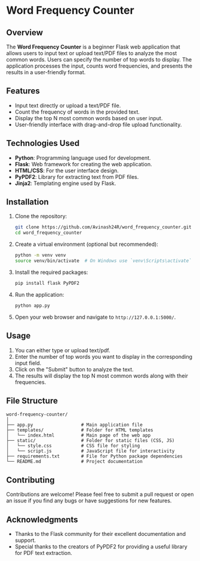 # Word Frequency Counter

## Overview
The **Word Frequency Counter** is a beginner Flask web application that allows users to input text or upload text/PDF files to analyze the most common words. Users can specify the number of top words to display. The application processes the input, counts word frequencies, and presents the results in a user-friendly format.

## Features
- Input text directly or upload a text/PDF file.
- Count the frequency of words in the provided text.
- Display the top N most common words based on user input.
- User-friendly interface with drag-and-drop file upload functionality.

## Technologies Used
- **Python**: Programming language used for development.
- **Flask**: Web framework for creating the web application.
- **HTML/CSS**: For the user interface design.
- **PyPDF2**: Library for extracting text from PDF files.
- **Jinja2**: Templating engine used by Flask.

## Installation
1. Clone the repository:
   ```bash
   git clone https://github.com/Avinash24R/word_frequency_counter.git
   cd word_frequency_counter
   ```

2. Create a virtual environment (optional but recommended):
   ```bash
   python -m venv venv
   source venv/bin/activate  # On Windows use `venv\Scripts\activate`
   ```

3. Install the required packages:
   ```bash
   pip install flask PyPDF2
   ```

4. Run the application:
   ```bash
   python app.py
   ```

5. Open your web browser and navigate to `http://127.0.0.1:5000/`.

## Usage
1. You can either type or upload text/pdf.
2. Enter the number of top words you want to display in the corresponding input field.
3. Click on the "Submit" button to analyze the text.
4. The results will display the top N most common words along with their frequencies.

## File Structure
```
word-frequency-counter/
│
├── app.py                  # Main application file
├── templates/              # Folder for HTML templates
│   └── index.html          # Main page of the web app
├── static/                 # Folder for static files (CSS, JS)
│   └── style.css           # CSS file for styling
│   └── script.js           # JavaScript file for interactivity
├── requirements.txt        # File for Python package dependencies
└── README.md               # Project documentation
```

## Contributing
Contributions are welcome! Please feel free to submit a pull request or open an issue if you find any bugs or have suggestions for new features.



## Acknowledgments
- Thanks to the Flask community for their excellent documentation and support.
- Special thanks to the creators of PyPDF2 for providing a useful library for PDF text extraction.

